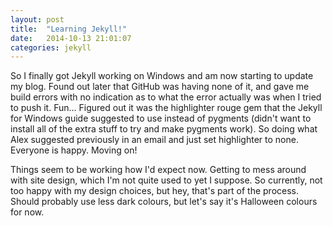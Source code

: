 ```yaml
---
layout: post
title:  "Learning Jekyll!"
date:   2014-10-13 21:01:07
categories: jekyll
---
```

So I finally got Jekyll working on Windows and am now starting to update my blog. Found out later that GitHub was having none of it, and gave me build errors with no indication as to what the error actually was when I tried to push it. Fun... Figured out it was the highlighter rouge gem that the Jekyll for Windows guide suggested to use instead of pygments (didn't want to install all of the extra stuff to try and make pygments work). So doing what Alex suggested previously in an email and just set highlighter to none. Everyone is happy. Moving on!

Things seem to be working how I'd expect now. Getting to mess around with site design, which I'm not quite used to yet I suppose. So currently, not too happy with my design choices, but hey, that's part of the process. Should probably use less dark colours, but let's say it's Halloween colours for now.